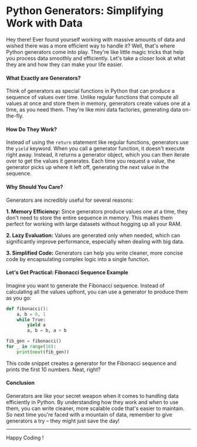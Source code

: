 # Python Generators: Simplifying Work with Data

Hey there! Ever found yourself working with massive amounts of data and wished there was a more efficient way to handle it? Well, that's where Python generators come into play. They're like little magic tricks that help you process data smoothly and efficiently. Let's take a closer look at what they are and how they can make your life easier.

#### What Exactly are Generators?

Think of generators as special functions in Python that can produce a sequence of values over time. Unlike regular functions that compute all values at once and store them in memory, generators create values one at a time, as you need them. They're like mini data factories, generating data on-the-fly.

#### How Do They Work?

Instead of using the `return` statement like regular functions, generators use the `yield` keyword. When you call a generator function, it doesn't execute right away. Instead, it returns a generator object, which you can then iterate over to get the values it generates. Each time you request a value, the generator picks up where it left off, generating the next value in the sequence.

#### Why Should You Care?

Generators are incredibly useful for several reasons:

**1. Memory Efficiency:** Since generators produce values one at a time, they don't need to store the entire sequence in memory. This makes them perfect for working with large datasets without hogging up all your RAM.

**2. Lazy Evaluation:** Values are generated only when needed, which can significantly improve performance, especially when dealing with big data.

**3. Simplified Code:** Generators can help you write cleaner, more concise code by encapsulating complex logic into a single function.

#### Let's Get Practical: Fibonacci Sequence Example

Imagine you want to generate the Fibonacci sequence. Instead of calculating all the values upfront, you can use a generator to produce them as you go:

```python
def fibonacci():
    a, b = 0, 1
    while True:
        yield a
        a, b = b, a + b

fib_gen = fibonacci()
for _ in range(10):
    print(next(fib_gen))
```

This code snippet creates a generator for the Fibonacci sequence and prints the first 10 numbers. Neat, right?

#### Conclusion

Generators are like your secret weapon when it comes to handling data efficiently in Python. By understanding how they work and when to use them, you can write cleaner, more scalable code that's easier to maintain. So next time you're faced with a mountain of data, remember to give generators a try – they might just save the day!

***

Happy Coding !
